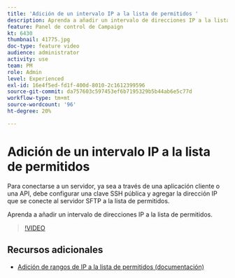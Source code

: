 ```yaml
---
title: 'Adición de un intervalo IP a la lista de permitidos '
description: Aprenda a añadir un intervalo de direcciones IP a la lista de permitidos.
feature: Panel de control de Campaign
kt: 6430
thumbnail: 41775.jpg
doc-type: feature video
audience: administrator
activity: use
team: PM
role: Admin
level: Experienced
exl-id: 16e4f5ed-fd1f-400d-8010-2c1612399596
source-git-commit: da757603c597453ef6b7195329b5b44ab6e5c77d
workflow-type: tm+mt
source-wordcount: '96'
ht-degree: 20%

---
```


# Adición de un intervalo IP a la lista de permitidos

Para conectarse a un servidor, ya sea a través de una aplicación cliente o una API, debe configurar una clave SSH pública y agregar la dirección IP que se conecte al servidor SFTP a la lista de permitidos.

Aprenda a añadir un intervalo de direcciones IP a la lista de permitidos.

>[!VIDEO](https://video.tv.adobe.com/v/41775?quality=12)

## Recursos adicionales

* [Adición de rangos de IP a la lista de permitidos (documentación)](https://experienceleague.adobe.com/docs/control-panel/using/sftp-management/ip-range-allow-listing.html)
